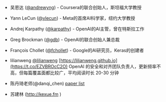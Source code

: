 - 吴恩达 ([@andrewyng](https://x.com/andrewyng)) - Coursera的联合创始人，斯坦福大学教授  
- Yann LeCun ([@ylecun](https://x.com/ylecun)) - Meta的首席AI科学家，纽约大学教授  
- Andrej Karpathy ([@karpathy](https://x.com/karpathy)) - OpenAI的AI主管，曾在特斯拉工作  
- Greg Brockman ([@gdb](https://x.com/gdb)) - OpenAI的联合创始人兼总裁  
- François Chollet ([@fchollet](https://x.com/fchollet)) - Google的AI研究员，Keras的创建者  

- lilianweng [@lilianweng](https://x.com/lilianweng) [https://lilianweng.github.io](https://t.co/EZVBROcC2O) OpenAI 的安全和对齐团队负责人，更新频率不高，但每篇覆盖面都比较广，平均阅读时长 20-30 分钟

- 陈丹琦老师(@danqi_chen) [paper list](https://www.cs.princeton.edu/~danqic/papers.html)
- 苏建林 (http://kexue.fm )


